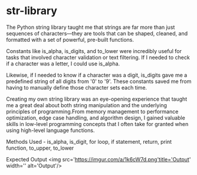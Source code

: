 # str-library 
 The Python string library taught me that strings are far more than just sequences of characters—they are tools that can be shaped, cleaned, and formatted with a set of powerful, pre-built functions.

 
Constants like is_alpha, is_digits, and to_lower were incredibly useful for tasks that involved character validation or text filtering. If I needed to check if a character was a letter, I could use is_alpha.

 Likewise, if I needed to know if a character was a digit, is_digits gave me a predefined string of all digits from '0' to '9'. These constants saved me from having to manually define those character sets each time.

Creating my own string library was an eye-opening experience that taught me a great deal about both string manipulation and the underlying principles of programming.From memory management to performance optimization, edge case handling, and algorithm design, I gained valuable skills in low-level programming concepts that I often take for granted when using high-level language functions.

Methods Used - is_alpha, is_digit, for loop, if statement, return, print function, to_upper, to_lower



Expected Output
<img src='https://imgur.com/a/1k6cW7d.png'title='Output' width='' alt='Output'/>

